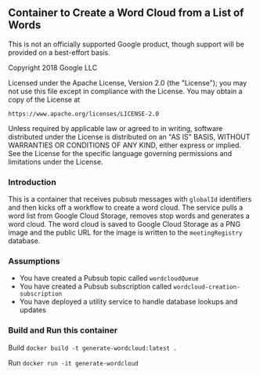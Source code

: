 ## Container to Create a Word Cloud from a List of Words

This is not an officially supported Google product, though support will be provided on a best-effort basis.

Copyright 2018 Google LLC

Licensed under the Apache License, Version 2.0 (the "License");
you may not use this file except in compliance with the License.
You may obtain a copy of the License at

    https://www.apache.org/licenses/LICENSE-2.0

Unless required by applicable law or agreed to in writing, software
distributed under the License is distributed on an "AS IS" BASIS,
WITHOUT WARRANTIES OR CONDITIONS OF ANY KIND, either express or implied.
See the License for the specific language governing permissions and
limitations under the License.

### Introduction

This is a container that receives pubsub messages with `globalId` identifiers and then
kicks off a workflow to create a word cloud. The service pulls a word list from Google
Cloud Storage, removes stop words and generates a word cloud. The word cloud is saved to
Google Cloud Storage as a PNG image and the public URL for the image is written to the
`meetingRegistry` database.

### Assumptions

* You have created a Pubsub topic called `wordcloudQueue`
* You have created a Pubsub subscription called `wordcloud-creation-subscription`
* You have deployed a utility service to handle database lookups and updates

### Build and Run this container

Build
`docker build -t generate-wordcloud:latest .`

Run
`docker run -it generate-wordcloud`